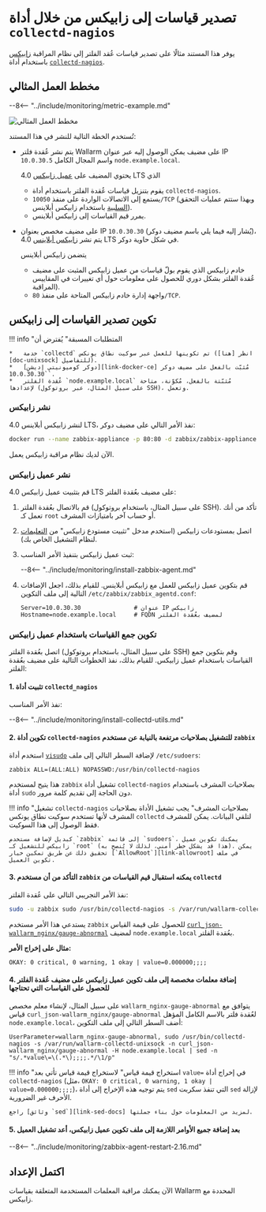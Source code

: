 [img-zabbix-scheme]:        ../../images/monitoring/zabbix-scheme.png

[link-zabbix]:              https://www.zabbix.com/
[link-collectd-nagios]:     https://collectd.org/wiki/index.php/Collectd-nagios
[link-zabbix-agent]:        https://www.zabbix.com/zabbix_agent
[link-zabbix-passive]:      https://www.zabbix.com/documentation/4.0/manual/appendix/items/activepassive
[link-zabbix-app]:          https://hub.docker.com/r/zabbix/zabbix-appliance
[link-docker-ce]:           https://docs.docker.com/install/
[link-zabbix-repo]:         https://www.zabbix.com/download
[link-allowroot]:           https://www.zabbix.com/documentation/4.0/manual/appendix/config/zabbix_agentd
[link-sed-docs]:            https://www.gnu.org/software/sed/manual/sed.html#sed-script-overview
[link-visudo]:              https://www.sudo.ws/man/1.8.17/visudo.man.html
[link-metric]:              available-metrics.md#number-of-requests

[doc-unixsock]:             fetching-metrics.md#exporting-metrics-using-the-collectd-nagios-utility

#   تصدير قياسات إلى زابيكس من خلال أداة `collectd-nagios`

يوفر هذا المستند مثالًا على تصدير قياسات عُقد الفلتر إلى نظام المراقبة [زابيكس][link-zabbix] باستخدام أداة [`collectd-nagios`][link-collectd-nagios].

##  مخطط العمل المثالي

--8<-- "../include/monitoring/metric-example.md"


![مخطط العمل المثالي][img-zabbix-scheme]

تُستخدم الخطة التالية للنشر في هذا المستند:
*   يتم نشر عُقدة فلتر Wallarm على مضيف يمكن الوصول إليه عبر عنوان IP `10.0.30.5` واسم المجال الكامل `node.example.local`.
    
    يحتوي المضيف على [عميل زابيكس][link-zabbix-agent] 4.0 LTS الذي

    *   يقوم بتنزيل قياسات عُقدة الفلتر باستخدام أداة `collectd-nagios`.
    *   يستمع إلى الاتصالات الواردة على منفذ `10050/TCP` (وبهذا ستتم عمليات التحقق [السلبية][link-zabbix-passive] باستخدام زابيكس أبلاينس).
    *   يمرر قيم القياسات إلى زابيكس أبلاينس. 
    
*   على مضيف مخصص بعنوان IP `10.0.30.30` (يُشار إليه فيما يلي باسم مضيف دوكر)، يتم نشر [زابيكس أبلاينس][link-zabbix-app] 4.0 LTS في شكل حاوية دوكر.
    
    يتضمن زابيكس أبلاينس
    
    *   خادم زابيكس الذي يقوم بولّ قياسات من عميل زابيكس المثبت على مضيف عُقدة الفلتر بشكل دوري للحصول على معلومات حول أي تغييرات في المقاييس المراقبة).
    *   واجهة إدارة خادم زابيكس المتاحة على منفذ `80/TCP`.

    
    
##  تكوين تصدير القياسات إلى زابيكس


!!! info "المتطلبات المسبقة"
    يُفترض أن

    *   خدمة `collectd` تم تكوينها للعمل عبر سوكيت نطاق يونكس (انظر [هنا][doc-unixsock] للتفاصيل).
    *   [دوكر كوميونيتي إديشن][link-docker-ce] مُثبّت بالفعل على مضيف دوكر `10.0.30.30`.
    *   عُقدة الفلتر `node.example.local` مُثبّتة بالفعل، مُكوّنة، متاحة لإعدادها (على سبيل المثال، عبر بروتوكول SSH)، وتعمل.


### نشر زابيكس

لنشر زابيكس أبلاينس 4.0 LTS، نفذ الأمر التالي على مضيف دوكر:

``` bash
docker run --name zabbix-appliance -p 80:80 -d zabbix/zabbix-appliance:alpine-4.0-latest
```

الآن لديك نظام مراقبة زابيكس يعمل.

### نشر عميل زابيكس

قم بتثبيت عميل زابيكس 4.0 LTS على مضيف بعُقدة الفلتر:
1.  قم بالاتصال بعُقدة الفلتر (على سبيل المثال، باستخدام بروتوكول SSH). تأكد من أنك تعمل كـ `root` أو حساب آخر بامتيازات المشرف.
2.  اتصل بمستودعات زابيكس (استخدم مدخل "تثبيت مستودع زابيكس" من [التعليمات][link-zabbix-repo] لنظام التشغيل الخاص بك).
3.  ثبت عميل زابيكس بتنفيذ الأمر المناسب:

    --8<-- "../include/monitoring/install-zabbix-agent.md"

4.  قم بتكوين عميل زابيكس للعمل مع زابيكس أبلاينس. للقيام بذلك، اجعل الإضافات التالية إلى ملف التكوين `/etc/zabbix/zabbix_agentd.conf`:
   
    ```
    Server=10.0.30.30			    # عنوان IP زابيكس
    Hostname=node.example.local		# FQDN لمضيف بعُقدة الفلتر
    ```
    
### تكوين جمع القياسات باستخدام عميل زابيكس

اتصل بعُقدة الفلتر (على سبيل المثال، باستخدام بروتوكول SSH) وقم بتكوين جمع القياسات باستخدام عميل زابيكس. للقيام بذلك، نفذ الخطوات التالية على مضيف بعُقدة الفلتر:

####    1.  تثبيت أداة `collectd_nagios`
    
نفذ الأمر المناسب:

--8<-- "../include/monitoring/install-collectd-utils.md"


####    2.  تكوين أداة `collectd-nagios` للتشغيل بصلاحيات مرتفعة بالنيابة عن مستخدم `zabbix`
   
استخدم أداة [`visudo`][link-visudo] لإضافة السطر التالي إلى ملف `/etc/sudoers`:
    
```
zabbix ALL=(ALL:ALL) NOPASSWD:/usr/bin/collectd-nagios
```
    
هذا يتيح لمستخدم `zabbix` تشغيل أداة `collectd-nagios` بصلاحيات المشرف باستخدام أداة `sudo` دون الحاجة إلى تقديم كلمة مرور.


!!! info "تشغيل `collectd-nagios` بصلاحيات المشرف"
    يجب تشغيل الأداة بصلاحيات المشرف لأنها تستخدم سوكيت نطاق يونكس `collectd` لتلقي البيانات. يمكن للمشرف فقط الوصول إلى هذا السوكيت.
    
    كبديل لإضافة مستخدم `zabbix` إلى قائمة `sudoers`، يمكنك تكوين عميل زابيكس للتشغيل كـ `root` (هذا قد يشكل خطر أمني، لذلك لا يُنصح به). يمكن تحقيق ذلك عن طريق تمكين خيار [`AllowRoot`][link-allowroot] في ملف تكوين العميل.
        
####    3.  التأكد من أن مستخدم `zabbix` يمكنه استقبال قيم القياسات من `collectd`
    
نفذ الأمر التجريبي التالي على عُقدة الفلتر:
    
``` bash
sudo -u zabbix sudo /usr/bin/collectd-nagios -s /var/run/wallarm-collectd-unixsock -n curl_json-wallarm_nginx/gauge-abnormal -H node.example.local
```

يستدعي هذا الأمر مستخدم `zabbix` للحصول على قيمة القياس [`curl_json-wallarm_nginx/gauge-abnormal`][link-metric] لمضيف `node.example.local` بعُقدة الفلتر.
    
**مثال على إخراج الأمر:**

```
OKAY: 0 critical, 0 warning, 1 okay | value=0.000000;;;;
```
    
####    4.  إضافة معلمات مخصصة إلى ملف تكوين عميل زابيكس على مضيف عُقدة الفلتر للحصول على القياسات التي تحتاجها
    
على سبيل المثال، لإنشاء معلم مخصص `wallarm_nginx-gauge-abnormal` يتوافق مع قياس `curl_json-wallarm_nginx/gauge-abnormal` لعُقدة فلتر بالاسم الكامل المؤهل `node.example.local`، أضف السطر التالي إلى ملف التكوين:
   
```
UserParameter=wallarm_nginx-gauge-abnormal, sudo /usr/bin/collectd-nagios -s /var/run/wallarm-collectd-unixsock -n curl_json-wallarm_nginx/gauge-abnormal -H node.example.local | sed -n "s/.*value\=\(.*\);;;;.*/\1/p"
```
!!! info "استخراج قيمة قياس"
    لاستخراج قيمة قياس تأتي بعد `value=` في إخراج أداة `collectd-nagios` (مثل، `OKAY: 0 critical, 0 warning, 1 okay | value=0.000000;;;;`)، يتم توجيه هذه الإخراج إلى أداة `sed` التي تنفذ سكربت `sed` لإزالة الأحرف غير الضرورية.
    
    راجع [وثائق `sed`][link-sed-docs] لمزيد من المعلومات حول بناء جملتها.

####    5.  بعد إضافة جميع الأوامر اللازمة إلى ملف تكوين عميل زابيكس، أعد تشغيل العميل

--8<-- "../include/monitoring/zabbix-agent-restart-2.16.md"

##  اكتمل الإعداد

الآن يمكنك مراقبة المعلمات المستخدمة المتعلقة بقياسات Wallarm المحددة مع زابيكس.